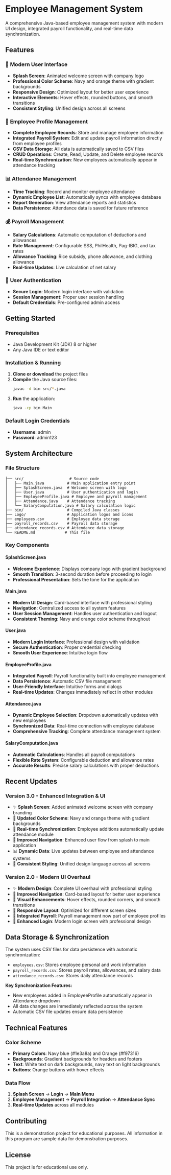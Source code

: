 # Employee Management System

A comprehensive Java-based employee management system with modern UI design, integrated payroll functionality, and real-time data synchronization.

## Features

### 🎨 **Modern User Interface**
- **Splash Screen**: Animated welcome screen with company logo
- **Professional Color Scheme**: Navy and orange theme with gradient backgrounds
- **Responsive Design**: Optimized layout for better user experience
- **Interactive Elements**: Hover effects, rounded buttons, and smooth transitions
- **Consistent Styling**: Unified design across all screens

### 👥 **Employee Profile Management**
- **Complete Employee Records**: Store and manage employee information
- **Integrated Payroll System**: Edit and update payroll information directly from employee profiles
- **CSV Data Storage**: All data is automatically saved to CSV files
- **CRUD Operations**: Create, Read, Update, and Delete employee records
- **Real-time Synchronization**: New employees automatically appear in attendance tracking

### 📊 **Attendance Management**
- **Time Tracking**: Record and monitor employee attendance
- **Dynamic Employee List**: Automatically syncs with employee database
- **Report Generation**: View attendance reports and statistics
- **Data Persistence**: Attendance data is saved for future reference

### 💰 **Payroll Management**
- **Salary Calculations**: Automatic computation of deductions and allowances
- **Rate Management**: Configurable SSS, PhilHealth, Pag-IBIG, and tax rates
- **Allowance Tracking**: Rice subsidy, phone allowance, and clothing allowance
- **Real-time Updates**: Live calculation of net salary

### 🔐 **User Authentication**
- **Secure Login**: Modern login interface with validation
- **Session Management**: Proper user session handling
- **Default Credentials**: Pre-configured admin access

## Getting Started

### Prerequisites
- Java Development Kit (JDK) 8 or higher
- Any Java IDE or text editor

### Installation & Running

1. **Clone or download** the project files
2. **Compile** the Java source files:
   ```bash
   javac -d bin src/*.java
   ```
3. **Run** the application:
   ```bash
   java -cp bin Main
   ```

### Default Login Credentials
- **Username**: admin
- **Password**: admin123

## System Architecture

### File Structure
```
├── src/                    # Source code
│   ├── Main.java          # Main application entry point
│   ├── SplashScreen.java  # Welcome screen with logo
│   ├── User.java          # User authentication and login
│   ├── EmployeeProfile.java # Employee and payroll management
│   ├── Attendance.java    # Attendance tracking
│   └── SalaryComputation.java # Salary calculation logic
├── bin/                   # Compiled Java classes
├── Logo/                  # Application logos and icons
├── employees.csv          # Employee data storage
├── payroll_records.csv    # Payroll data storage
├── attendance_records.csv # Attendance data storage
└── README.md             # This file
```

### Key Components

#### SplashScreen.java
- **Welcome Experience**: Displays company logo with gradient background
- **Smooth Transition**: 3-second duration before proceeding to login
- **Professional Presentation**: Sets the tone for the application

#### Main.java
- **Modern UI Design**: Card-based interface with professional styling
- **Navigation**: Centralized access to all system features
- **User Session Management**: Handles user authentication and logout
- **Consistent Theming**: Navy and orange color scheme throughout

#### User.java
- **Modern Login Interface**: Professional design with validation
- **Secure Authentication**: Proper credential checking
- **Smooth User Experience**: Intuitive login flow

#### EmployeeProfile.java
- **Integrated Payroll**: Payroll functionality built into employee management
- **Data Persistence**: Automatic CSV file management
- **User-Friendly Interface**: Intuitive forms and dialogs
- **Real-time Updates**: Changes immediately reflect in other modules

#### Attendance.java
- **Dynamic Employee Selection**: Dropdown automatically updates with new employees
- **Synchronized Data**: Real-time connection with employee database
- **Comprehensive Tracking**: Complete attendance management system

#### SalaryComputation.java
- **Automatic Calculations**: Handles all payroll computations
- **Flexible Rate System**: Configurable deduction and allowance rates
- **Accurate Results**: Precise salary calculations with proper deductions

## Recent Updates

### Version 3.0 - Enhanced Integration & UI
- ✨ **Splash Screen**: Added animated welcome screen with company branding
- 🎨 **Updated Color Scheme**: Navy and orange theme with gradient backgrounds
- 🔄 **Real-time Synchronization**: Employee additions automatically update attendance module
- 🎯 **Improved Navigation**: Enhanced user flow from splash to main application
- 📊 **Dynamic Data**: Live updates between employee and attendance systems
- 🔧 **Consistent Styling**: Unified design language across all screens

### Version 2.0 - Modern UI Overhaul
- ✨ **Modern Design**: Complete UI overhaul with professional styling
- 🎯 **Improved Navigation**: Card-based layout for better user experience
- 🎨 **Visual Enhancements**: Hover effects, rounded corners, and smooth transitions
- 📱 **Responsive Layout**: Optimized for different screen sizes
- 🔧 **Integrated Payroll**: Payroll management now part of employee profiles
- 🔐 **Enhanced Login**: Modern login screen with professional design

## Data Storage & Synchronization

The system uses CSV files for data persistence with automatic synchronization:
- `employees.csv`: Stores employee personal and work information
- `payroll_records.csv`: Stores payroll rates, allowances, and salary data
- `attendance_records.csv`: Stores daily attendance records

**Key Synchronization Features:**
- New employees added in EmployeeProfile automatically appear in Attendance dropdown
- All data changes are immediately reflected across the system
- Automatic CSV file updates ensure data persistence

## Technical Features

### Color Scheme
- **Primary Colors**: Navy blue (#1e3a8a) and Orange (#f97316)
- **Backgrounds**: Gradient backgrounds for headers and footers
- **Text**: White text on dark backgrounds, navy text on light backgrounds
- **Buttons**: Orange buttons with hover effects

### Data Flow
1. **Splash Screen** → **Login** → **Main Menu**
2. **Employee Management** → **Payroll Integration** → **Attendance Sync**
3. **Real-time Updates** across all modules

## Contributing

This is a demonstration project for educational purposes. All information in this program are sample data for demonstration purposes.

## License

This project is for educational use only.
